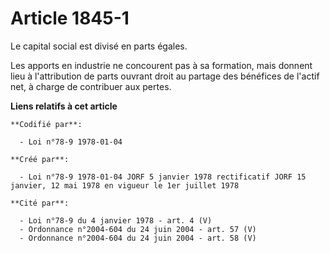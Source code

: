 # Article 1845-1

Le capital social est divisé en parts égales.

Les apports en industrie ne concourent pas à sa formation, mais donnent lieu à l'attribution de parts ouvrant droit au
partage des bénéfices de l'actif net, à charge de contribuer aux pertes.

**Liens relatifs à cet article**

	**Codifié par**:

	  - Loi n°78-9 1978-01-04

	**Créé par**:

	  - Loi n°78-9 1978-01-04 JORF 5 janvier 1978 rectificatif JORF 15 janvier, 12 mai 1978 en vigueur le 1er juillet 1978

	**Cité par**:

	  - Loi n°78-9 du 4 janvier 1978 - art. 4 (V)
	  - Ordonnance n°2004-604 du 24 juin 2004 - art. 57 (V)
	  - Ordonnance n°2004-604 du 24 juin 2004 - art. 58 (V)
